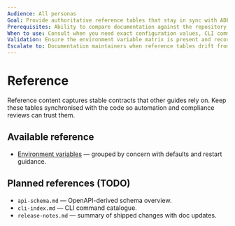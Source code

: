 ```yaml
---
Audience: All personas
Goal: Provide authoritative reference tables that stay in sync with ADE's source of truth.
Prerequisites: Ability to compare documentation against the repository (for automation owners) and basic familiarity with ADE terminology.
When to use: Consult when you need exact configuration values, CLI commands, or release history rather than narrative guides.
Validation: Ensure the environment variable matrix is present and record TODOs for upcoming references.
Escalate to: Documentation maintainers when reference tables drift from `backend/app/config.py` or related source files.
---
```


# Reference

Reference content captures stable contracts that other guides rely on. Keep these tables synchronised with the code so automation and compliance reviews can trust them.

## Available reference

- [Environment variables](./environment-variables.md) — grouped by concern with defaults and restart guidance.

## Planned references (TODO)

- `api-schema.md` — OpenAPI-derived schema overview.
- `cli-index.md` — CLI command catalogue.
- `release-notes.md` — summary of shipped changes with doc updates.
